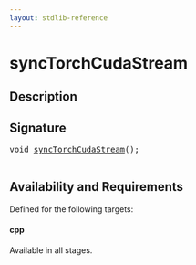 ```yaml
---
layout: stdlib-reference
---
```


# syncTorchCudaStream

## Description





## Signature 

<pre>
<span class="code_keyword">void</span> <a href=".html">syncTorchCudaStream</a>();

</pre>

## Availability and Requirements

Defined for the following targets:

#### cpp
Available in all stages.



